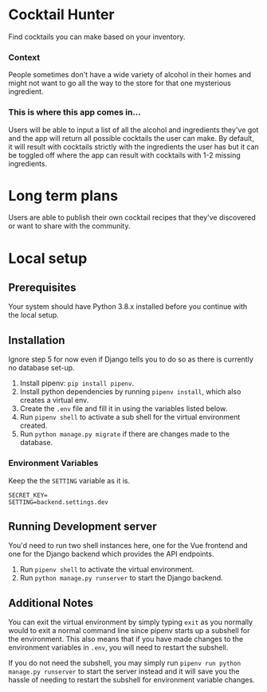 # Cocktail Hunter

Find cocktails you can make based on your inventory.

### Context

People sometimes don't have a wide variety of alcohol in their homes and might not want to go all the way to the store for that one mysterious ingredient.

### This is where this app comes in...

Users will be able to input a list of all the alcohol and ingredients they've got and the app will return all possible cocktails the user can make. By default, it will result with cocktails strictly with the ingredients the user has but it can be toggled off where the app can result with cocktails with 1-2 missing ingredients.

# Long term plans

Users are able to publish their own cocktail recipes that they've discovered or want to share with the community.

# Local setup

## Prerequisites

Your system should have Python 3.8.x installed before you continue with the local setup.

## Installation

Ignore step 5 for now even if Django tells you to do so as there is currently no database set-up.

1. Install pipenv: `pip install pipenv`.
2. Install python dependencies by running `pipenv install`, which also creates a virtual env.
3. Create the `.env` file and fill it in using the variables listed below.
4. Run `pipenv shell` to activate a sub shell for the virtual environment created.
5. Run `python manage.py migrate` if there are changes made to the database.

### Environment Variables

Keep the the `SETTING` variable as it is.

```
SECRET_KEY=
SETTING=backend.settings.dev
```

## Running Development server

You'd need to run two shell instances here, one for the Vue frontend and one for the Django backend which provides the API endpoints.

1. Run `pipenv shell` to activate the virtual environment.
2. Run `python manage.py runserver` to start the Django backend.


## Additional Notes

You can exit the virtual environment by simply typing `exit` as you normally would to exit a normal command line since
pipenv starts up a subshell for the environment. This also means that if you have made changes to the environment variables
in `.env`, you will need to restart the subshell.

If you do not need the subshell, you may simply run `pipenv run python manage.py runserver` to start the server instead and it will save you the hassle of needing to restart the subshell for environment variable changes.